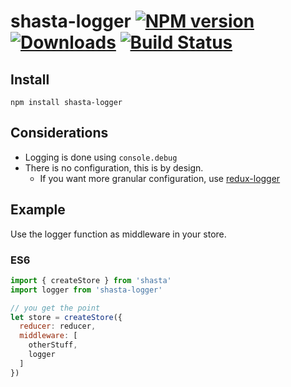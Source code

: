 # shasta-logger [![NPM version][npm-image]][npm-url] [![Downloads][downloads-image]][npm-url] [![Build Status][travis-image]][travis-url]


## Install

```
npm install shasta-logger
```

## Considerations

- Logging is done using `console.debug`
- There is no configuration, this is by design.
  - If you want more granular configuration, use [redux-logger](https://github.com/fcomb/redux-logger)

## Example

Use the logger function as middleware in your store.

### ES6

```js
import { createStore } from 'shasta'
import logger from 'shasta-logger'

// you get the point
let store = createStore({
  reducer: reducer,
  middleware: [
    otherStuff,
    logger
  ]
})
```

[downloads-image]: http://img.shields.io/npm/dm/shasta-logger.svg
[npm-url]: https://npmjs.org/package/shasta-logger
[npm-image]: http://img.shields.io/npm/v/shasta-logger.svg

[travis-url]: https://travis-ci.org/contra/shasta-logger
[travis-image]: https://travis-ci.org/contra/shasta-logger.png?branch=master
